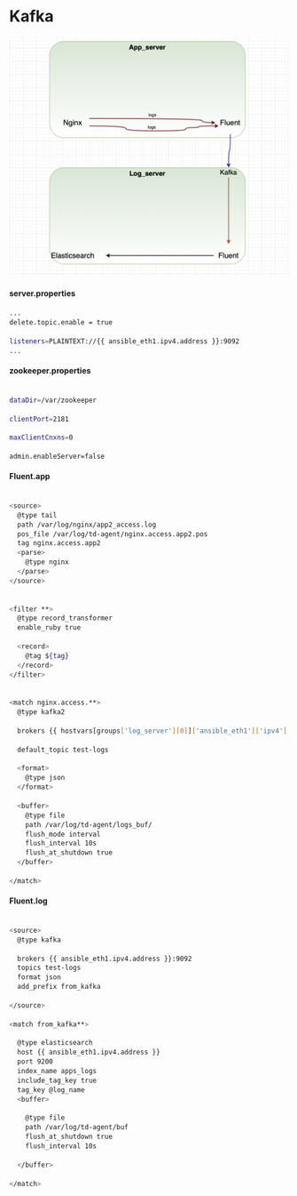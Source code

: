 # Kafka


![kafka.scheme](https://github.com/DevEnv-94/Logs/blob/master/kafka/images/scheme.png)


#### server.properties
```bash
...
delete.topic.enable = true

listeners=PLAINTEXT://{{ ansible_eth1.ipv4.address }}:9092
...

```

#### zookeeper.properties
```bash

dataDir=/var/zookeeper

clientPort=2181

maxClientCnxns=0

admin.enableServer=false

```




#### Fluent.app
```bash

<source>
  @type tail
  path /var/log/nginx/app2_access.log
  pos_file /var/log/td-agent/nginx.access.app2.pos
  tag nginx.access.app2
  <parse>
    @type nginx
  </parse>
</source>


<filter **>
  @type record_transformer
  enable_ruby true

  <record>
    @tag ${tag}
  </record>
</filter>


<match nginx.access.**>
  @type kafka2

  brokers {{ hostvars[groups['log_server'][0]]['ansible_eth1']['ipv4']['address'] }}:9092

  default_topic test-logs

  <format>
    @type json
  </format>

  <buffer>
    @type file
    path /var/log/td-agent/logs_buf/
    flush_mode interval
    flush_interval 10s
    flush_at_shutdown true  
  </buffer>

</match>

```


#### Fluent.log
```bash

<source>
  @type kafka

  brokers {{ ansible_eth1.ipv4.address }}:9092
  topics test-logs
  format json
  add_prefix from_kafka

</source>

<match from_kafka**>

  @type elasticsearch
  host {{ ansible_eth1.ipv4.address }}
  port 9200
  index_name apps_logs
  include_tag_key true
  tag_key @log_name
  <buffer>

    @type file
    path /var/log/td-agent/buf
    flush_at_shutdown true
    flush_interval 10s

  </buffer>

</match>

```